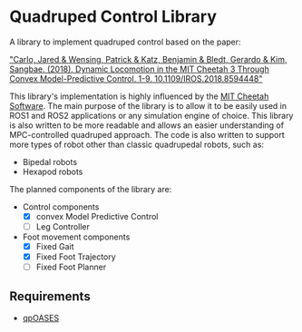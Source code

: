 # Quadruped Control Library

A library to implement quadruped control based on the paper:

["Carlo, Jared &amp; Wensing, Patrick &amp; Katz, Benjamin &amp; Bledt, Gerardo &amp; Kim, Sangbae. (2018). Dynamic Locomotion in the MIT Cheetah 3 Through Convex Model-Predictive Control. 1-9. 10.1109/IROS.2018.8594448"](https://www.researchgate.net/publication/330591547_Dynamic_Locomotion_in_the_MIT_Cheetah_3_Through_Convex_Model-Predictive_Control)

This library's implementation is highly influenced by the [MIT Cheetah Software](https://github.com/mit-biomimetics/Cheetah-Software). The main purpose of the library is to allow it to be easily used in ROS1 and ROS2 applications or any simulation engine of choice. This library is also written to be more readable and allows an easier understanding of MPC-controlled quadruped approach. The code is also written to support more types of robot other than classic quadrupedal robots, such as:

- Bipedal robots
- Hexapod robots

The planned components of the library are:

- Control components
    - [x] convex Model Predictive Control
    - [ ] Leg Controller 
- Foot movement components
    - [x] Fixed Gait
    - [x] Fixed Foot Trajectory 
    - [ ] Fixed Foot Planner

## Requirements
- [qpOASES](https://github.com/coin-or/qpOASES)